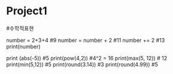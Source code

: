 # Project1

#수학적표현 

number = 2+3+4       #9
number = number + 2  #11 
number += 2          #13 
print(number) 


print (abs(-5)) #5
print(pow(4,2))  #4^2 = 16
print(max(5, 12)) # 12
print(min(5,12))  #5
print(round(3.14)) #3
print(round(4.99)) #5
